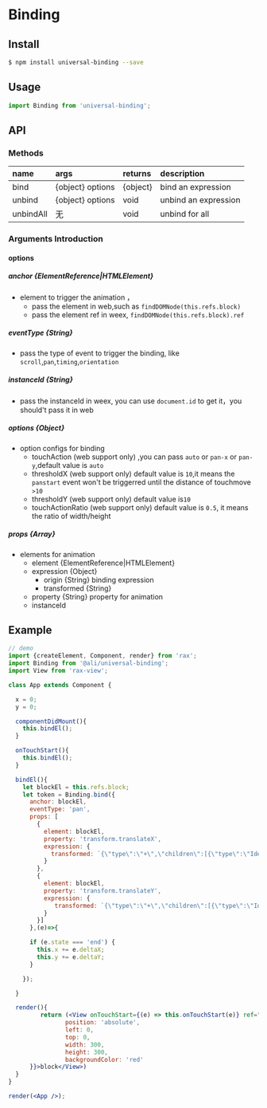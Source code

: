 # Binding

## Install

```bash
$ npm install universal-binding --save
```

## Usage

```jsx
import Binding from 'universal-binding';
```


## API


### Methods

|name|args|returns|description|
|:---------------|:--------|:----|:----------|
|bind|{object} options|{object}|bind an expression|
|unbind|{object} options| void |unbind an expression|
|unbindAll|无| void |unbind for all|

### Arguments Introduction

#### options

##### anchor {ElementReference|HTMLElement}

- element to trigger the animation ，
	- pass the element in web,such as ``` findDOMNode(this.refs.block) ```
	- pass the element ref in weex, `findDOMNode(this.refs.block).ref`

##### eventType {String}

- pass the type of event to trigger the binding, like `scroll`,`pan`,`timing`,`orientation`

##### instanceId {String}

- pass the instanceId in weex, you can use `document.id` to get it，you should't pass it in web

##### options {Object}

- option configs for binding
	- touchAction (web support only) ,you can pass `auto` or `pan-x` or `pan-y`,default value is `auto`
	- thresholdX (web support only)  default value is `10`,it means the `panstart` event won't be triggerred until the distance of touchmove `>10`
	- thresholdY (web support only)  default value is`10`
	- touchActionRatio (web support only) default value is `0.5`, it means the ratio of width/height

##### props {Array}

- elements for animation
   - element {ElementReference|HTMLElement}
	- expression {Object}
		- origin {String} binding expression
		- transformed {String}
	- property {String} property for animation
	- instanceId


## Example

```jsx
// demo
import {createElement, Component, render} from 'rax';
import Binding from '@ali/universal-binding';
import View from 'rax-view';

class App extends Component {

  x = 0;
  y = 0;

  componentDidMount(){
  	this.bindEl();
  }

  onTouchStart(){
    this.bindEl();
  }

  bindEl(){
    let blockEl = this.refs.block;
    let token = Binding.bind({
      anchor: blockEl,
      eventType: 'pan',
      props: [
        {
          element: blockEl,
          property: 'transform.translateX',
          expression: {
            transformed: `{\"type\":\"+\",\"children\":[{\"type\":\"Identifier\",\"value\":\"x\"},{\"type\":\"NumericLiteral\",\"value\":\"${this.x}\"}]}`
          }
        },
        {
          element: blockEl,
          property: 'transform.translateY',
          expression: {
             transformed: `{\"type\":\"+\",\"children\":[{\"type\":\"Identifier\",\"value\":\"y\"},{\"type\":\"NumericLiteral\",\"value\":\"${this.y}\"}]}`
          }
        }]
      },(e)=>{

      if (e.state === 'end') {
        this.x += e.deltaX;
        this.y += e.deltaY;
      }

    });

  }

  render(){
		 return (<View onTouchStart={(e) => this.onTouchStart(e)} ref="block" style={{
		        position: 'absolute',
		        left: 0,
		        top: 0,
		        width: 300,
		        height: 300,
		        backgroundColor: 'red'
      }}>block</View>)
  }
}

render(<App />);
```



